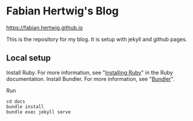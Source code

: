 # Fabian Hertwig's Blog

<https://fabian.hertwig.github.io>

This is the repository for my blog. It is setup with jekyll and github pages.

## Local setup

Install Ruby. For more information, see "[Installing Ruby](https://www.ruby-lang.org/en/documentation/installation/)" in the Ruby documentation.
Install Bundler. For more information, see "[Bundler](https://bundler.io/)".

Run

    cd docs
    bundle install
    bundle exec jekyll serve